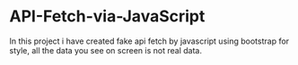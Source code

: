 # API-Fetch-via-JavaScript

In this project i have created fake api fetch by javascript using bootstrap for style, all the data you see on screen is not real data.

